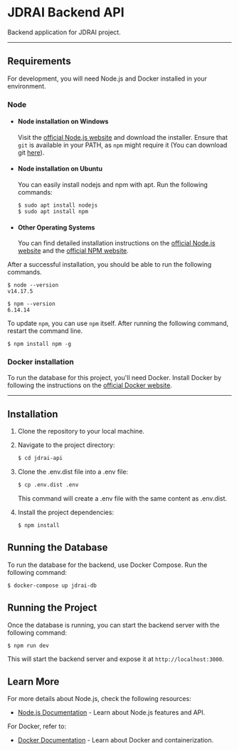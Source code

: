 # JDRAI Backend API

Backend application for JDRAI project.

---

## Requirements

For development, you will need Node.js and Docker installed in your environment.

### Node

- #### Node installation on Windows

  Visit the [official Node.js website](https://nodejs.org/) and download the installer. Ensure that `git` is available in your PATH, as `npm` might require it (You can download git [here](https://git-scm.com/)).

- #### Node installation on Ubuntu

  You can easily install nodejs and npm with apt. Run the following commands:

      $ sudo apt install nodejs
      $ sudo apt install npm

- #### Other Operating Systems
  You can find detailed installation instructions on the [official Node.js website](https://nodejs.org/) and the [official NPM website](https://npmjs.org/).

After a successful installation, you should be able to run the following commands.

    $ node --version
    v14.17.5

    $ npm --version
    6.14.14

To update `npm`, you can use `npm` itself. After running the following command, restart the command line.

    $ npm install npm -g

### Docker installation

To run the database for this project, you'll need Docker. Install Docker by following the instructions on the [official Docker website](https://www.docker.com/).

---

## Installation

1. Clone the repository to your local machine.

2. Navigate to the project directory:

   ```bash
   $ cd jdrai-api
   ```

3. Clone the .env.dist file into a .env file:

   ```bash
   $ cp .env.dist .env
   ```

   This command will create a .env file with the same content as .env.dist.

4. Install the project dependencies:

   ```bash
   $ npm install
   ```

## Running the Database

To run the database for the backend, use Docker Compose. Run the following command:

```bash
$ docker-compose up jdrai-db
```

## Running the Project

Once the database is running, you can start the backend server with the following command:

```bash
$ npm run dev
```

This will start the backend server and expose it at `http://localhost:3000`.

## Learn More

For more details about Node.js, check the following resources:

- [Node.js Documentation](https://nodejs.org/en/docs/) - Learn about Node.js features and API.

For Docker, refer to:

- [Docker Documentation](https://docs.docker.com/) - Learn about Docker and containerization.
